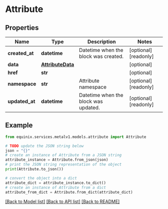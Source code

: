 # Attribute


## Properties

Name | Type | Description | Notes
------------ | ------------- | ------------- | -------------
**created_at** | **datetime** | Datetime when the block was created. | [optional] [readonly] 
**data** | [**AttributeData**](AttributeData.md) |  | [optional] 
**href** | **str** |  | [optional] 
**namespace** | **str** | Attribute namespace | [optional] [readonly] 
**updated_at** | **datetime** | Datetime when the block was updated. | [optional] [readonly] 

## Example

```python
from equinix.services.metalv1.models.attribute import Attribute

# TODO update the JSON string below
json = "{}"
# create an instance of Attribute from a JSON string
attribute_instance = Attribute.from_json(json)
# print the JSON string representation of the object
print(Attribute.to_json())

# convert the object into a dict
attribute_dict = attribute_instance.to_dict()
# create an instance of Attribute from a dict
attribute_from_dict = Attribute.from_dict(attribute_dict)
```
[[Back to Model list]](../README.md#documentation-for-models) [[Back to API list]](../README.md#documentation-for-api-endpoints) [[Back to README]](../README.md)


